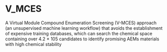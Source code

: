 # V_MCES
A Virtual Module Compound Enumeration Screening (V-MCES) approach (an unsupervised machine learning workflow) that avoids the establishment of expensive training databases, which can search the chemical space containing over 4.2 × 105 candidates to identify promising AEMs materials with high chemical stability
